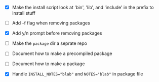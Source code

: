 
 - [x] Make the install script look at 'bin', 'lib', and 'include' in the prefix to install stuff
 - [ ] Add -f flag when removing packages
 - [x] Add y/n prompt before removing packages
 - [ ] Make the `package` dir a seprate repo
 - [ ] Document how to make a precompiled package
 - [ ] Document how to make a package
 - [x] Handle `INSTALL_NOTES="blab"` and `NOTES="blab"` in package file

